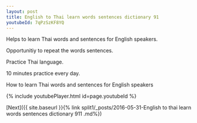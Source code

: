 ```yaml
---
layout: post
title: English to Thai learn words sentences dictionary 91 
youtubeId: 7qPzSzKF8YQ
---
```

 
 
Helps to learn Thai words and sentences for English speakers.

Opportunitiy to repeat the words sentences. 

Practice Thai language. 
 
10 minutes practice every day. 
 
How to learn Thai words and sentences for English speakers 
 
{% include youtubePlayer.html id=page.youtubeId %}
 
 
[Next]({{ site.baseurl }}{% link  split1/_posts/2016-05-31-English to thai learn words sentences dictionary 911 .md%})
 
